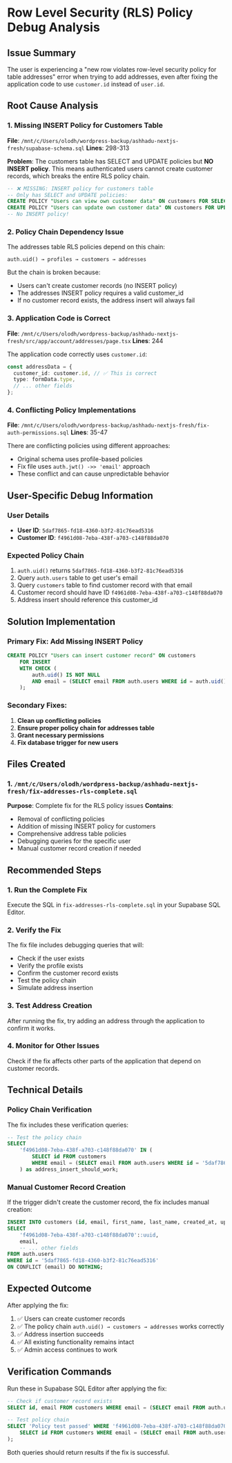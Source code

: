 # Row Level Security (RLS) Policy Debug Analysis

## Issue Summary
The user is experiencing a "new row violates row-level security policy for table addresses" error when trying to add addresses, even after fixing the application code to use `customer.id` instead of `user.id`.

## Root Cause Analysis

### 1. **Missing INSERT Policy for Customers Table**
**File**: `/mnt/c/Users/olodh/wordpress-backup/ashhadu-nextjs-fresh/supabase-schema.sql`
**Lines**: 298-313

**Problem**: The customers table has SELECT and UPDATE policies but **NO INSERT policy**. This means authenticated users cannot create customer records, which breaks the entire RLS policy chain.

```sql
-- ❌ MISSING: INSERT policy for customers table
-- Only has SELECT and UPDATE policies:
CREATE POLICY "Users can view own customer data" ON customers FOR SELECT USING (...)
CREATE POLICY "Users can update own customer data" ON customers FOR UPDATE USING (...)
-- No INSERT policy!
```

### 2. **Policy Chain Dependency Issue**
The addresses table RLS policies depend on this chain:
```
auth.uid() → profiles → customers → addresses
```

But the chain is broken because:
- Users can't create customer records (no INSERT policy)
- The addresses INSERT policy requires a valid customer_id
- If no customer record exists, the address insert will always fail

### 3. **Application Code is Correct**
**File**: `/mnt/c/Users/olodh/wordpress-backup/ashhadu-nextjs-fresh/src/app/account/addresses/page.tsx`
**Lines**: 244

The application code correctly uses `customer.id`:
```typescript
const addressData = {
  customer_id: customer.id, // ✅ This is correct
  type: formData.type,
  // ... other fields
};
```

### 4. **Conflicting Policy Implementations**
**File**: `/mnt/c/Users/olodh/wordpress-backup/ashhadu-nextjs-fresh/fix-auth-permissions.sql`
**Lines**: 35-47

There are conflicting policies using different approaches:
- Original schema uses profile-based policies
- Fix file uses `auth.jwt() ->> 'email'` approach
- These conflict and can cause unpredictable behavior

## User-Specific Debug Information

### User Details
- **User ID**: `5daf7865-fd18-4360-b3f2-81c76ead5316`
- **Customer ID**: `f4961d08-7eba-438f-a703-c148f88da070`

### Expected Policy Chain
1. `auth.uid()` returns `5daf7865-fd18-4360-b3f2-81c76ead5316`
2. Query `auth.users` table to get user's email
3. Query `customers` table to find customer record with that email
4. Customer record should have ID `f4961d08-7eba-438f-a703-c148f88da070`
5. Address insert should reference this customer_id

## Solution Implementation

### Primary Fix: Add Missing INSERT Policy
```sql
CREATE POLICY "Users can insert customer record" ON customers
    FOR INSERT
    WITH CHECK (
        auth.uid() IS NOT NULL 
        AND email = (SELECT email FROM auth.users WHERE id = auth.uid())
    );
```

### Secondary Fixes:
1. **Clean up conflicting policies**
2. **Ensure proper policy chain for addresses table**
3. **Grant necessary permissions**
4. **Fix database trigger for new users**

## Files Created

### 1. `/mnt/c/Users/olodh/wordpress-backup/ashhadu-nextjs-fresh/fix-addresses-rls-complete.sql`
**Purpose**: Complete fix for the RLS policy issues
**Contains**:
- Removal of conflicting policies
- Addition of missing INSERT policy for customers
- Comprehensive address table policies
- Debugging queries for the specific user
- Manual customer record creation if needed

## Recommended Steps

### 1. **Run the Complete Fix**
Execute the SQL in `fix-addresses-rls-complete.sql` in your Supabase SQL Editor.

### 2. **Verify the Fix**
The fix file includes debugging queries that will:
- Check if the user exists
- Verify the profile exists
- Confirm the customer record exists
- Test the policy chain
- Simulate address insertion

### 3. **Test Address Creation**
After running the fix, try adding an address through the application to confirm it works.

### 4. **Monitor for Other Issues**
Check if the fix affects other parts of the application that depend on customer records.

## Technical Details

### Policy Chain Verification
The fix includes these verification queries:
```sql
-- Test the policy chain
SELECT 
    'f4961d08-7eba-438f-a703-c148f88da070' IN (
        SELECT id FROM customers 
        WHERE email = (SELECT email FROM auth.users WHERE id = '5daf7865-fd18-4360-b3f2-81c76ead5316')
    ) as address_insert_should_work;
```

### Manual Customer Record Creation
If the trigger didn't create the customer record, the fix includes manual creation:
```sql
INSERT INTO customers (id, email, first_name, last_name, created_at, updated_at)
SELECT 
    'f4961d08-7eba-438f-a703-c148f88da070'::uuid,
    email,
    -- ... other fields
FROM auth.users 
WHERE id = '5daf7865-fd18-4360-b3f2-81c76ead5316'
ON CONFLICT (email) DO NOTHING;
```

## Expected Outcome

After applying the fix:
1. ✅ Users can create customer records
2. ✅ The policy chain `auth.uid() → customers → addresses` works correctly
3. ✅ Address insertion succeeds
4. ✅ All existing functionality remains intact
5. ✅ Admin access continues to work

## Verification Commands

Run these in Supabase SQL Editor after applying the fix:
```sql
-- Check if customer record exists
SELECT id, email FROM customers WHERE email = (SELECT email FROM auth.users WHERE id = '5daf7865-fd18-4360-b3f2-81c76ead5316');

-- Test policy chain
SELECT 'Policy test passed' WHERE 'f4961d08-7eba-438f-a703-c148f88da070' IN (
    SELECT id FROM customers WHERE email = (SELECT email FROM auth.users WHERE id = '5daf7865-fd18-4360-b3f2-81c76ead5316')
);
```

Both queries should return results if the fix is successful.